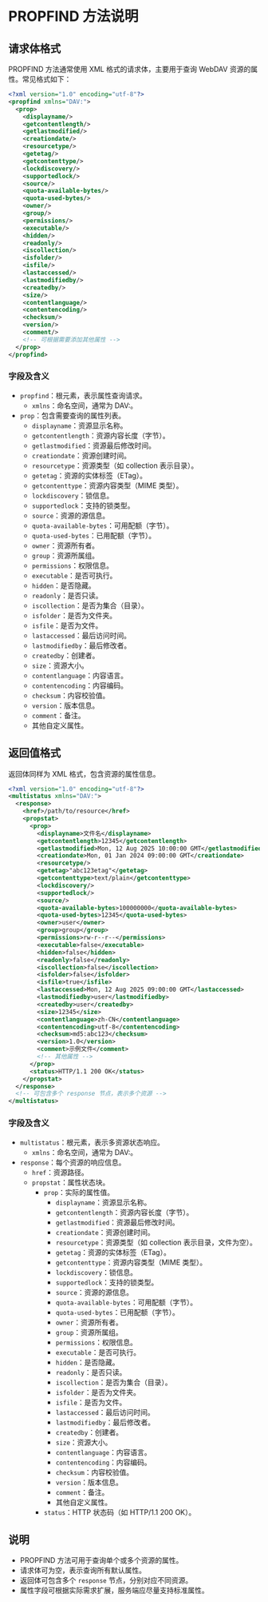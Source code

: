 # PROPFIND 方法说明

## 请求体格式

PROPFIND 方法通常使用 XML 格式的请求体，主要用于查询 WebDAV 资源的属性。常见格式如下：

```xml
<?xml version="1.0" encoding="utf-8"?>
<propfind xmlns="DAV:">
  <prop>
    <displayname/>
    <getcontentlength/>
    <getlastmodified/>
    <creationdate/>
    <resourcetype/>
    <getetag/>
    <getcontenttype/>
    <lockdiscovery/>
    <supportedlock/>
    <source/>
    <quota-available-bytes/>
    <quota-used-bytes/>
    <owner/>
    <group/>
    <permissions/>
    <executable/>
    <hidden/>
    <readonly/>
    <iscollection/>
    <isfolder/>
    <isfile/>
    <lastaccessed/>
    <lastmodifiedby/>
    <createdby/>
    <size/>
    <contentlanguage/>
    <contentencoding/>
    <checksum/>
    <version/>
    <comment/>
    <!-- 可根据需要添加其他属性 -->
  </prop>
</propfind>
```

### 字段及含义

- `propfind`：根元素，表示属性查询请求。
    - `xmlns`：命名空间，通常为 DAV:。
- `prop`：包含需要查询的属性列表。
    - `displayname`：资源显示名称。
    - `getcontentlength`：资源内容长度（字节）。
    - `getlastmodified`：资源最后修改时间。
    - `creationdate`：资源创建时间。
    - `resourcetype`：资源类型（如 collection 表示目录）。
    - `getetag`：资源的实体标签（ETag）。
    - `getcontenttype`：资源内容类型（MIME 类型）。
    - `lockdiscovery`：锁信息。
    - `supportedlock`：支持的锁类型。
    - `source`：资源的源信息。
    - `quota-available-bytes`：可用配额（字节）。
    - `quota-used-bytes`：已用配额（字节）。
    - `owner`：资源所有者。
    - `group`：资源所属组。
    - `permissions`：权限信息。
    - `executable`：是否可执行。
    - `hidden`：是否隐藏。
    - `readonly`：是否只读。
    - `iscollection`：是否为集合（目录）。
    - `isfolder`：是否为文件夹。
    - `isfile`：是否为文件。
    - `lastaccessed`：最后访问时间。
    - `lastmodifiedby`：最后修改者。
    - `createdby`：创建者。
    - `size`：资源大小。
    - `contentlanguage`：内容语言。
    - `contentencoding`：内容编码。
    - `checksum`：内容校验值。
    - `version`：版本信息。
    - `comment`：备注。
    - 其他自定义属性。

## 返回值格式

返回体同样为 XML 格式，包含资源的属性信息。

```xml
<?xml version="1.0" encoding="utf-8"?>
<multistatus xmlns="DAV:">
  <response>
    <href>/path/to/resource</href>
    <propstat>
      <prop>
        <displayname>文件名</displayname>
        <getcontentlength>12345</getcontentlength>
        <getlastmodified>Mon, 12 Aug 2025 10:00:00 GMT</getlastmodified>
        <creationdate>Mon, 01 Jan 2024 09:00:00 GMT</creationdate>
        <resourcetype/>
        <getetag>"abc123etag"</getetag>
        <getcontenttype>text/plain</getcontenttype>
        <lockdiscovery/>
        <supportedlock/>
        <source/>
        <quota-available-bytes>100000000</quota-available-bytes>
        <quota-used-bytes>12345</quota-used-bytes>
        <owner>user</owner>
        <group>group</group>
        <permissions>rw-r--r--</permissions>
        <executable>false</executable>
        <hidden>false</hidden>
        <readonly>false</readonly>
        <iscollection>false</iscollection>
        <isfolder>false</isfolder>
        <isfile>true</isfile>
        <lastaccessed>Mon, 12 Aug 2025 09:00:00 GMT</lastaccessed>
        <lastmodifiedby>user</lastmodifiedby>
        <createdby>user</createdby>
        <size>12345</size>
        <contentlanguage>zh-CN</contentlanguage>
        <contentencoding>utf-8</contentencoding>
        <checksum>md5:abc123</checksum>
        <version>1.0</version>
        <comment>示例文件</comment>
        <!-- 其他属性 -->
      </prop>
      <status>HTTP/1.1 200 OK</status>
    </propstat>
  </response>
  <!-- 可包含多个 response 节点，表示多个资源 -->
</multistatus>
```

### 字段及含义

- `multistatus`：根元素，表示多资源状态响应。
    - `xmlns`：命名空间，通常为 DAV:。
- `response`：每个资源的响应信息。
    - `href`：资源路径。
    - `propstat`：属性状态块。
        - `prop`：实际的属性值。
            - `displayname`：资源显示名称。
            - `getcontentlength`：资源内容长度（字节）。
            - `getlastmodified`：资源最后修改时间。
            - `creationdate`：资源创建时间。
            - `resourcetype`：资源类型（如 collection 表示目录，文件为空）。
            - `getetag`：资源的实体标签（ETag）。
            - `getcontenttype`：资源内容类型（MIME 类型）。
            - `lockdiscovery`：锁信息。
            - `supportedlock`：支持的锁类型。
            - `source`：资源的源信息。
            - `quota-available-bytes`：可用配额（字节）。
            - `quota-used-bytes`：已用配额（字节）。
            - `owner`：资源所有者。
            - `group`：资源所属组。
            - `permissions`：权限信息。
            - `executable`：是否可执行。
            - `hidden`：是否隐藏。
            - `readonly`：是否只读。
            - `iscollection`：是否为集合（目录）。
            - `isfolder`：是否为文件夹。
            - `isfile`：是否为文件。
            - `lastaccessed`：最后访问时间。
            - `lastmodifiedby`：最后修改者。
            - `createdby`：创建者。
            - `size`：资源大小。
            - `contentlanguage`：内容语言。
            - `contentencoding`：内容编码。
            - `checksum`：内容校验值。
            - `version`：版本信息。
            - `comment`：备注。
            - 其他自定义属性。
        - `status`：HTTP 状态码（如 HTTP/1.1 200 OK）。

## 说明

- PROPFIND 方法可用于查询单个或多个资源的属性。
- 请求体可为空，表示查询所有默认属性。
- 返回体可包含多个 `response` 节点，分别对应不同资源。
- 属性字段可根据实际需求扩展，服务端应尽量支持标准属性。
